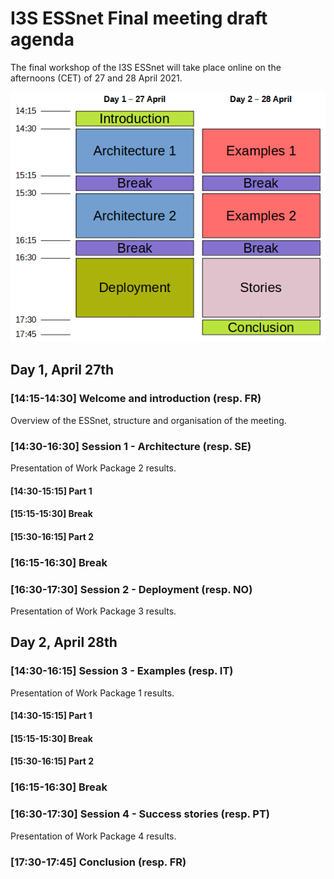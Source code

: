 # I3S ESSnet Final meeting draft agenda

The final workshop of the I3S ESSnet will take place online on the afternoons (CET) of 27 and 28 April 2021.

![Agenda](agenda.png)

## Day 1, April 27th
 
### [14:15-14:30] Welcome and introduction (resp. FR)

Overview of the ESSnet, structure and organisation of the meeting.

### [14:30-16:30] Session 1 - Architecture (resp. SE)

Presentation of Work Package 2 results.

#### [14:30-15:15] Part 1

#### [15:15-15:30] Break

#### [15:30-16:15] Part 2

### [16:15-16:30] Break

### [16:30-17:30] Session 2 - Deployment (resp. NO)

Presentation of Work Package 3 results.


## Day 2, April 28th

### [14:30-16:15] Session 3 - Examples (resp. IT)

Presentation of Work Package 1 results.

#### [14:30-15:15] Part 1

#### [15:15-15:30] Break

#### [15:30-16:15] Part 2

### [16:15-16:30] Break

### [16:30-17:30] Session 4 - Success stories (resp. PT)

Presentation of Work Package 4 results.

### [17:30-17:45] Conclusion (resp. FR)